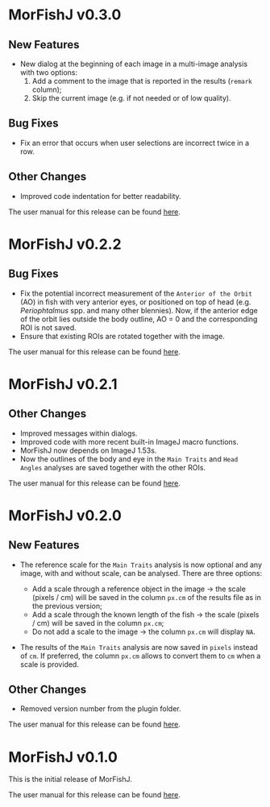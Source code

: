 # MorFishJ v0.3.0

## New Features

- New dialog at the beginning of each image in a multi-image analysis with two options:
  1. Add a comment to the image that is reported in the results (`remark` column);
  2. Skip the current image (e.g. if not needed or of low quality).

## Bug Fixes

- Fix an error that occurs when user selections are incorrect twice in a row.

## Other Changes

- Improved code indentation for better readability.

The user manual for this release can be found [here](https://mattiaghilardi.github.io/MorFishJ_manual/v0.3.0/).

# MorFishJ v0.2.2

## Bug Fixes

- Fix the potential incorrect measurement of the `Anterior of the Orbit` (AO) in fish with very anterior eyes, or positioned on top of head (e.g. *Periophtalmus* spp. and many other blennies). Now, if the anterior edge of the orbit lies outside the body outline, AO = 0 and the corresponding ROI is not saved.
- Ensure that existing ROIs are rotated together with the image.

The user manual for this release can be found [here](https://mattiaghilardi.github.io/MorFishJ_manual/v0.2.2/).

# MorFishJ v0.2.1

## Other Changes

- Improved messages within dialogs.
- Improved code with more recent built-in ImageJ macro functions.
- MorFishJ now depends on ImageJ 1.53s. 
- Now the outlines of the body and eye in the `Main Traits` and `Head Angles` analyses are saved together with the other ROIs.

The user manual for this release can be found [here](https://mattiaghilardi.github.io/MorFishJ_manual/v0.2.1/).

# MorFishJ v0.2.0

## New Features

- The reference scale for the `Main Traits` analysis is now optional and any image, with and without scale, can be analysed. There are three options:
  - Add a scale through a reference object in the image -> the scale (pixels / cm) will be saved in the column `px.cm` of the results file as in the previous version;
  - Add a scale through the known length of the fish -> the scale (pixels / cm) will be saved in the column `px.cm`;
  - Do not add a scale to the image -> the column `px.cm` will display `NA`.

- The results of the `Main Traits` analysis are now saved in `pixels` instead of `cm`. If preferred, the column `px.cm` allows to convert them to `cm` when a scale is provided. 

## Other Changes

- Removed version number from the plugin folder.

The user manual for this release can be found [here](https://mattiaghilardi.github.io/MorFishJ_manual/v0.2.0/).

# MorFishJ v0.1.0

This is the initial release of MorFishJ.

The user manual for this release can be found [here](https://mattiaghilardi.github.io/MorFishJ_manual/v0.1.0/).